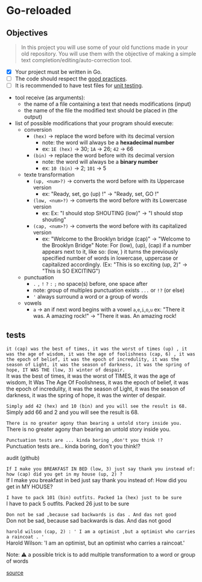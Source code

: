 # Go-reloaded

## Objectives

> In this project you will use some of your old functions made in your old repository. You will use them with the objective of making a simple text completion/editing/auto-correction tool.

- [x] Your project must be written in Go.
- [ ] The code should respect the [good practices](https://github.com/01-edu/public/blob/master/subjects/good-practices/README.md).
- [ ] It is recommended to have test files for [unit testing](https://go.dev/doc/tutorial/add-a-test).

- tool receive (as arguments):
    - the name of a file containing a text that needs modifications (input)
    - the name of the file the modified text should be placed in (the output)
- list of possible modifications that your program should execute:
    - conversion
        - `(hex)` -> replace the word before with its decimal version
            - note: the word will always be a **hexadecimal number**
            - ex:  `1E (hex)` -> 30; `1A` -> 26; `42` -> 66
        - `(bin)` -> replace the word before with its decimal version
            - note:  the word will always be a **binary number**
            - ex: `10 (bin)` -> 2; `101` -> 5
    - texte transformation
        - `(up, <num>?)` -> converts the word before with its Uppercase version
            - ex: "Ready, set, go (up) !" -> "Ready, set, GO !"
        - `(low, <num>?)` ->  converts the word before with its Lowercase version
            - ex: Ex: "I should stop SHOUTING (low)" -> "I should stop shouting"
        - `(cap, <num>?)` -> converts the word before with its capitalized version
            - ex:  "Welcome to the Brooklyn bridge (cap)" -> "Welcome to the Brooklyn Bridge"
        Note: For (low), (up), (cap) if a number appears next to it, like so: (low, <number>) it turns the previously specified number of words in lowercase, uppercase or capitalized accordingly. (Ex: "This is so exciting (up, 2)" -> "This is SO EXCITING")
    - punctuation
        - `.` `,` `!` `?` `:` `;` no space(s) before, one space after
        - note: group of multiples punctuation exists `...` or `!?` (or else)
        - `'` always surround a word or a group of words
    - vowels
        - `a` -> an if next word begins with a vowel `a`,`e`,`i`,`o`,`u`
            ex:  "There it was. A amazing rock!" -> "There it was. An amazing rock!

## tests

`it (cap) was the best of times, it was the worst of times (up) , it was the age of wisdom, it was the age of foolishness (cap, 6) , it was the epoch of belief, it was the epoch of incredulity, it was the season of Light, it was the season of darkness, it was the spring of hope, IT WAS THE (low, 3) winter of despair.`  
It was the best of times, it was the worst of TIMES, it was the age of wisdom, It Was The Age Of Foolishness, it was the epoch of belief, it was the epoch of incredulity, it was the season of Light, it was the season of darkness, it was the spring of hope, it was the winter of despair.

`Simply add 42 (hex) and 10 (bin) and you will see the result is 68.`  
Simply add 66 and 2 and you will see the result is 68.

`There is no greater agony than bearing a untold story inside you.`  
There is no greater agony than bearing an untold story inside you.

`Punctuation tests are ... kinda boring ,don't you think !?`  
Punctuation tests are... kinda boring, don't you think!?

audit (github)

`If I make you BREAKFAST IN BED (low, 3) just say thank you instead of: how (cap) did you get in my house (up, 2) ?`  
If I make you breakfast in bed just say thank you instead of: How did you get in MY HOUSE?

`I have to pack 101 (bin) outfits. Packed 1a (hex) just to be sure`  
I have to pack 5 outfits. Packed 26 just to be sure

`Don not be sad ,because sad backwards is das . And das not good`  
Don not be sad, because sad backwards is das. And das not good

`harold wilson (cap, 2) : ' I am a optimist ,but a optimist who carries a raincoat . '`  
Harold Wilson: 'I am an optimist, but an optimist who carries a raincoat.'

Note: :warning: a possible trick is to add multiple transformation to a word or group of words

[source](https://github.com/01-edu/public/tree/master/subjects/go-reloaded)
